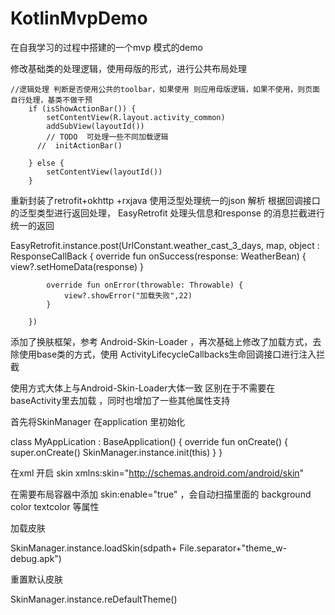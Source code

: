 # KotlinMvpDemo
在自我学习的过程中搭建的一个mvp 模式的demo

修改基础类的处理逻辑，使用母版的形式，进行公共布局处理

    //逻辑处理 判断是否使用公共的toolbar，如果使用 则应用母版逻辑，如果不使用，则页面自行处理，基类不做干预
        if (isShowActionBar()) {
            setContentView(R.layout.activity_common)
            addSubView(layoutId())
            // TODO  可处理一些不同加载逻辑
          //  initActionBar()

        } else {
            setContentView(layoutId())
        }
重新封装了retrofit+okhttp +rxjava 使用泛型处理统一的json 解析
根据回调接口的泛型类型进行返回处理， EasyRetrofit 处理头信息和response 的消息拦截进行统一的返回

 EasyRetrofit.instance.post(UrlConstant.weather_cast_3_days, map, object : ResponseCallBack<WeatherBean> {
            override fun onSuccess(response: WeatherBean) {
                view?.setHomeData(response)
            }

            override fun onError(throwable: Throwable) {
                view?.showError("加载失败",22)
            }

        })

添加了换肤框架，参考 Android-Skin-Loader ，再次基础上修改了加载方式，去除使用base类的方式，使用 ActivityLifecycleCallbacks生命回调接口进行注入拦截


使用方式大体上与Android-Skin-Loader大体一致 区别在于不需要在baseActivity里去加载 ，同时也增加了一些其他属性支持


首先将SkinManager 在application 里初始化


class MyAppLication : BaseApplication() {
       override fun onCreate() {
        super.onCreate()
        SkinManager.instance.init(this)
    }
}


在xml 开启 skin    xmlns:skin="http://schemas.android.com/android/skin"

 
在需要布局容器中添加    skin:enable="true" ，会自动扫描里面的 background color textcolor 等属性
 
 
 
加载皮肤


   SkinManager.instance.loadSkin(sdpath+ File.separator+"theme_w-debug.apk")
   
   
重置默认皮肤


   SkinManager.instance.reDefaultTheme()

